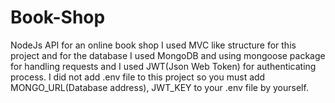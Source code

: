 # Book-Shop
NodeJs API for an online book shop
I used MVC like structure for this project and for the database I used MongoDB and using mongoose package for handling requests and I used JWT(Json Web Token) for authenticating process.
I did not add .env file to this project so you must add MONGO_URL(Database address), JWT_KEY to your .env file by yourself.
